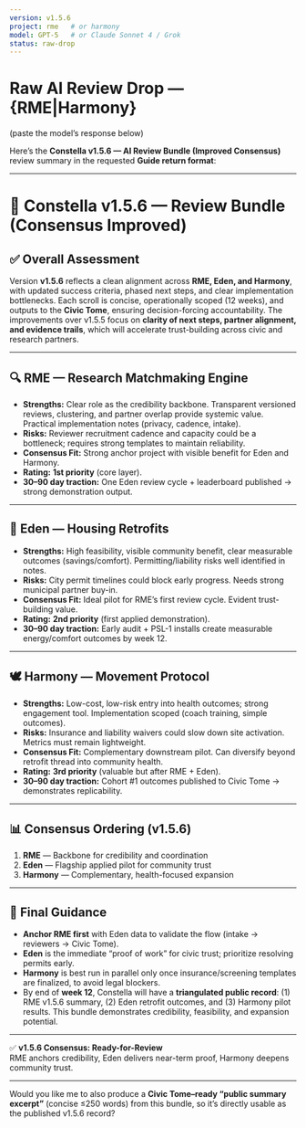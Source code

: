```yaml
---
version: v1.5.6
project: rme   # or harmony
model: GPT-5   # or Claude Sonnet 4 / Grok
status: raw-drop
---
```


# Raw AI Review Drop — {RME|Harmony}
(paste the model’s response below)

Here’s the **Constella v1.5.6 — AI Review Bundle (Improved Consensus)** review summary in the requested **Guide return format**:

***

# 📜 Constella v1.5.6 — Review Bundle (Consensus Improved)

## ✅ Overall Assessment
Version **v1.5.6** reflects a clean alignment across **RME, Eden, and Harmony**, with updated success criteria, phased next steps, and clear implementation bottlenecks. Each scroll is concise, operationally scoped (12 weeks), and outputs to the **Civic Tome**, ensuring decision-forcing accountability. The improvements over v1.5.5 focus on **clarity of next steps, partner alignment, and evidence trails**, which will accelerate trust-building across civic and research partners.

***

## 🔍 RME — Research Matchmaking Engine
- **Strengths:** Clear role as the credibility backbone. Transparent versioned reviews, clustering, and partner overlap provide systemic value. Practical implementation notes (privacy, cadence, intake).  
- **Risks:** Reviewer recruitment cadence and capacity could be a bottleneck; requires strong templates to maintain reliability.  
- **Consensus Fit:** Strong anchor project with visible benefit for Eden and Harmony.  
- **Rating:** **1st priority** (core layer).  
- **30–90 day traction:** One Eden review cycle + leaderboard published → strong demonstration output.

***

## 🏡 Eden — Housing Retrofits
- **Strengths:** High feasibility, visible community benefit, clear measurable outcomes (savings/comfort). Permitting/liability risks well identified in notes.  
- **Risks:** City permit timelines could block early progress. Needs strong municipal partner buy-in.  
- **Consensus Fit:** Ideal pilot for RME’s first review cycle. Evident trust-building value.  
- **Rating:** **2nd priority** (first applied demonstration).  
- **30–90 day traction:** Early audit + PSL-1 installs create measurable energy/comfort outcomes by week 12.

***

## 🕊️ Harmony — Movement Protocol
- **Strengths:** Low-cost, low-risk entry into health outcomes; strong engagement tool. Implementation scoped (coach training, simple outcomes).  
- **Risks:** Insurance and liability waivers could slow down site activation. Metrics must remain lightweight.  
- **Consensus Fit:** Complementary downstream pilot. Can diversify beyond retrofit thread into community health.  
- **Rating:** **3rd priority** (valuable but after RME + Eden).  
- **30–90 day traction:** Cohort #1 outcomes published to Civic Tome → demonstrates replicability.

***

## 📊 Consensus Ordering (v1.5.6)
1. **RME** — Backbone for credibility and coordination  
2. **Eden** — Flagship applied pilot for community trust  
3. **Harmony** — Complementary, health-focused expansion  

***

## 🧭 Final Guidance
- **Anchor RME first** with Eden data to validate the flow (intake → reviewers → Civic Tome).  
- **Eden** is the immediate “proof of work” for civic trust; prioritize resolving permits early.  
- **Harmony** is best run in parallel only once insurance/screening templates are finalized, to avoid legal blockers.  
- By end of **week 12**, Constella will have a **triangulated public record**: (1) RME v1.5.6 summary, (2) Eden retrofit outcomes, and (3) Harmony pilot results. This bundle demonstrates credibility, feasibility, and expansion potential.

***

✅ **v1.5.6 Consensus: Ready-for-Review**  
RME anchors credibility, Eden delivers near-term proof, Harmony deepens community trust.   

***

Would you like me to also produce a **Civic Tome–ready “public summary excerpt”** (concise ≤250 words) from this bundle, so it’s directly usable as the published v1.5.6 record?